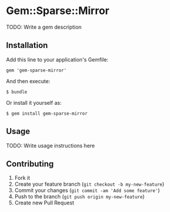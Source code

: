 # Gem::Sparse::Mirror

TODO: Write a gem description

## Installation

Add this line to your application's Gemfile:

    gem 'gem-sparse-mirror'

And then execute:

    $ bundle

Or install it yourself as:

    $ gem install gem-sparse-mirror

## Usage

TODO: Write usage instructions here

## Contributing

1. Fork it
2. Create your feature branch (`git checkout -b my-new-feature`)
3. Commit your changes (`git commit -am 'Add some feature'`)
4. Push to the branch (`git push origin my-new-feature`)
5. Create new Pull Request
